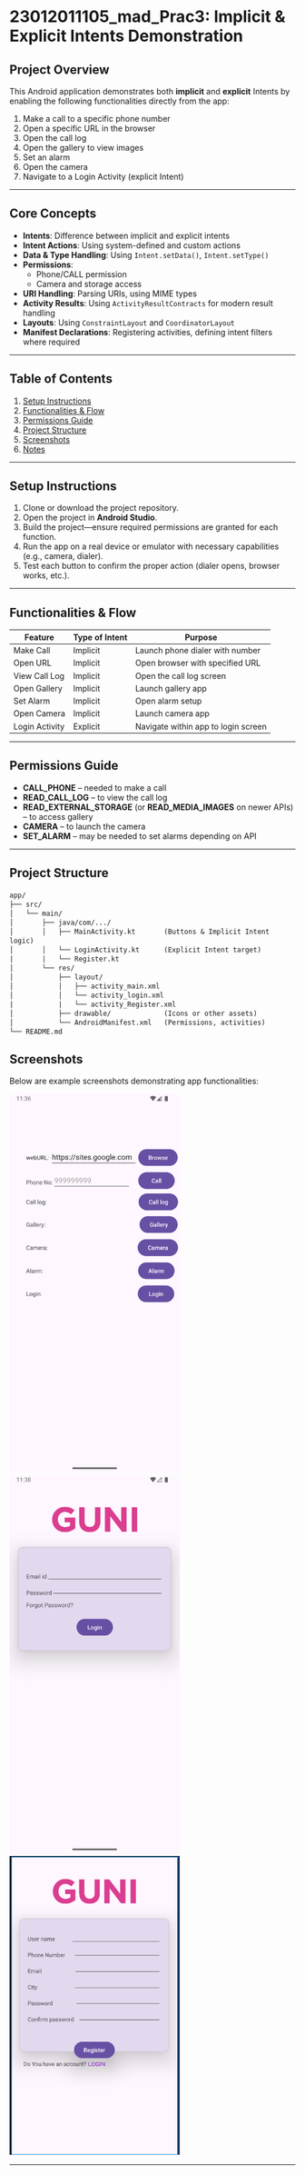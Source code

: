 # 23012011105_mad_Prac3: Implicit & Explicit Intents Demonstration

## Project Overview
This Android application demonstrates both **implicit** and **explicit** Intents by enabling the following functionalities directly from the app:

1. Make a call to a specific phone number  
2. Open a specific URL in the browser  
3. Open the call log  
4. Open the gallery to view images  
5. Set an alarm  
6. Open the camera  
7. Navigate to a Login Activity (explicit Intent)  

---

## Core Concepts
- **Intents**: Difference between implicit and explicit intents  
- **Intent Actions**: Using system-defined and custom actions  
- **Data & Type Handling**: Using `Intent.setData()`, `Intent.setType()`  
- **Permissions**:  
  - Phone/CALL permission  
  - Camera and storage access  
- **URI Handling**: Parsing URIs, using MIME types  
- **Activity Results**: Using `ActivityResultContracts` for modern result handling  
- **Layouts**: Using `ConstraintLayout` and `CoordinatorLayout`  
- **Manifest Declarations**: Registering activities, defining intent filters where required  

---

## Table of Contents
1. [Setup Instructions](#setup-instructions)  
2. [Functionalities & Flow](#functionalities--flow)  
3. [Permissions Guide](#permissions-guide)  
4. [Project Structure](#project-structure)  
5. [Screenshots](#screenshots)  
6. [Notes](#notes)  

---

## Setup Instructions
1. Clone or download the project repository.  
2. Open the project in **Android Studio**.  
3. Build the project—ensure required permissions are granted for each function.  
4. Run the app on a real device or emulator with necessary capabilities (e.g., camera, dialer).  
5. Test each button to confirm the proper action (dialer opens, browser works, etc.).  

---

## Functionalities & Flow
| Feature        | Type of Intent | Purpose                             |
|----------------|----------------|-------------------------------------|
| Make Call      | Implicit       | Launch phone dialer with number     |
| Open URL       | Implicit       | Open browser with specified URL     |
| View Call Log  | Implicit       | Open the call log screen            |
| Open Gallery   | Implicit       | Launch gallery app                  |
| Set Alarm      | Implicit       | Open alarm setup                    |
| Open Camera    | Implicit       | Launch camera app                   |
| Login Activity | Explicit       | Navigate within app to login screen |

---

## Permissions Guide
- **CALL_PHONE** – needed to make a call  
- **READ_CALL_LOG** – to view the call log  
- **READ_EXTERNAL_STORAGE** (or **READ_MEDIA_IMAGES** on newer APIs) – to access gallery  
- **CAMERA** – to launch the camera  
- **SET_ALARM** – may be needed to set alarms depending on API  

---

## Project Structure
```
app/
├── src/
│   └── main/
│       ├── java/com/.../
│       │   ├── MainActivity.kt       (Buttons & Implicit Intent logic)
│       │   └── LoginActivity.kt      (Explicit Intent target)
|       |   └── Register.kt
│       └── res/
│           ├── layout/
│           │   ├── activity_main.xml
│           │   └── activity_login.xml
|           |   └── activity_Register.xml
│           ├── drawable/             (Icons or other assets)
│           └── AndroidManifest.xml   (Permissions, activities)
└── README.md
```
##  Screenshots
Below are example screenshots demonstrating app functionalities:

<p float="left">
  <img src="app/Practical-3 ss/img1.png" alt="Main Activity with buttons" width="300"/>
  <img src="app/Practical-3 ss/img2.png" alt="Login Activity" width="300"/>
  <img src="app/Practical-3 ss/img3.png" alt="Register Activity" width="300"/>
</p>

---
